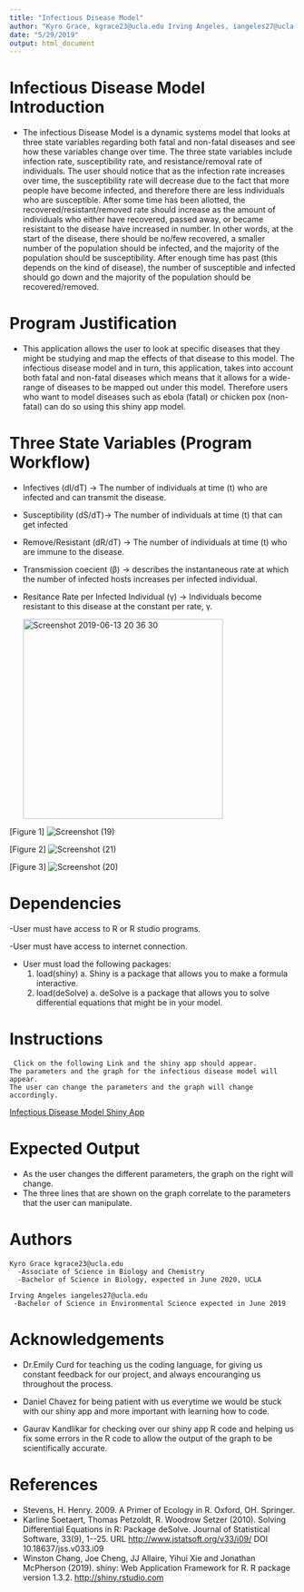 ```yaml
---
title: "Infectious Disease Model"
author: "Kyro Grace, kgrace23@ucla.edu Irving Angeles, iangeles27@ucla.edu"
date: "5/29/2019"
output: html_document
---
```


# Infectious Disease Model Introduction
  - The infectious Disease Model is a dynamic systems model that looks at three state variables 
  regarding both fatal and non-fatal diseases and see how these variables change over time. The three state variables include infection rate, susceptibility rate, and resistance/removal rate of individuals. The user should notice that as the infection rate increases over time, the susceptibility rate will decrease due to the fact that more people have become infected, and therefore there are less individuals who are susceptible. After some time has been allotted, the recovered/resistant/removed rate should increase as the amount of individuals who either have recovered, passed away, or became resistant to the disease have increased in number. In other words, at the start of the disease, there should be no/few recovered, a smaller number of the population should be infected, and the majority of the population should be susceptibility. After enough time has past (this depends on the kind of disease), the number of susceptible and infected should go down and the majority of the population should be recovered/removed. 



# Program Justification 
  - This application allows the user to look at specific diseases that they might be studying and map the effects of that disease to this model. The infectious disease model and in turn, this application, takes into account both fatal and non-fatal diseases which means that it allows for a wide-range of diseases to be mapped out under this model. Therefore users who want to model diseases such as ebola (fatal) or chicken pox (non-fatal) can do so using this shiny app model.

 
  
# Three State Variables (Program Workflow)

  - Infectives (dI/dT) →  The number of individuals at time (t) who are infected and can transmit
    the disease.
  - Susceptibility (dS/dT)→ The number of individuals at time (t) that can get infected
  - Remove/Resistant (dR/dT) → The number of individuals at time (t) who are immune to the 
    disease.
    
  - Transmission coecient (β) → describes the instantaneous rate at which the number of infected hosts increases per infected individual.
  - Resitance Rate per Infected Individual (γ) → Individuals become resistant to this disease at the constant per rate, γ. 
    
  
    <img width="352" alt="Screenshot 2019-06-13 20 36 30" src="https://user-images.githubusercontent.com/49182927/59481872-058e8c00-8e1b-11e9-9cb6-1ee46265d6bf.png">
    
    
    
    
  [Figure 1]
  ![Screenshot (19)](https://user-images.githubusercontent.com/49182927/59481693-27d3da00-8e1a-11e9-9bf2-6e385d8eba7f.png)
    
  [Figure 2]
  ![Screenshot (21)](https://user-images.githubusercontent.com/49182927/59481696-2bfff780-8e1a-11e9-90e3-0bd28c91d46f.png)
    
  [Figure 3]
  ![Screenshot (20)](https://user-images.githubusercontent.com/49182927/59481704-2f937e80-8e1a-11e9-9b71-c97b1e69d273.png)
    
    
    
  
# Dependencies
  -User must have access to R or R studio programs.
  
  -User must have access to internet connection.
  
  - User must load the following packages: 
      1. load(shiny)
        a. Shiny is a package that allows you to make a formula interactive. 
      2. load(deSolve)
        a. deSolve is a package that allows you to solve differential equations that might be in your model. 

#  Instructions
	 Click on the following Link and the shiny app should appear. 
	The parameters and the graph for the infectious disease model will appear.
	The user can change the parameters and the graph will change accordingly. 
 [Infectious Disease Model Shiny App](https://irv-irv.shinyapps.io/Infectious_Disease_Model/)
    
# Expected Output
  - As the user changes the different parameters, the graph on the right will change. 
  - The three lines that are shown on the graph correlate to the parameters that the user can  manipulate.
  
# Authors

    Kyro Grace kgrace23@ucla.edu
      -Associate of Science in Biology and Chemistry
      -Bachelor of Science in Biology, expected in June 2020, UCLA
    
    Irving Angeles iangeles27@ucla.edu
     -Bachelor of Science in Environmental Science expected in June 2019
    
    
# Acknowledgements

  - Dr.Emily Curd for teaching us the coding language, for giving us constant feedback for our project, and always encouranging us throughout the process.
  
  
  - Daniel Chavez for being patient with us everytime we would be stuck with our shiny app and more important with learning how to code.
  
  - Gaurav Kandlikar for checking over our shiny app R code and helping us fix some errors in the R code to allow the output of the graph to be scientifically accurate. 
  
# References
  - Stevens, H. Henry. 2009. A Primer of Ecology in R. Oxford, OH. Springer.
  - Karline Soetaert, Thomas Petzoldt, R. Woodrow Setzer (2010). Solving Differential
  Equations in R: Package deSolve. Journal of Statistical Software, 33(9), 1--25. URL
  http://www.jstatsoft.org/v33/i09/ DOI 10.18637/jss.v033.i09
- Winston Chang, Joe Cheng, JJ Allaire, Yihui Xie and Jonathan McPherson (2019). shiny:
  Web Application Framework for R. R package version 1.3.2. http://shiny.rstudio.com
